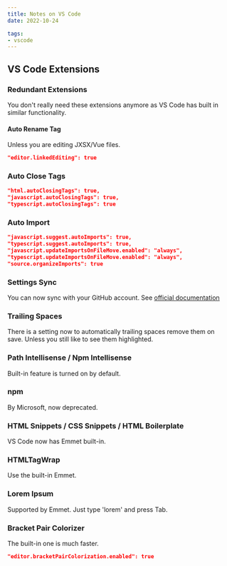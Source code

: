 ```yaml
---
title: Notes on VS Code
date: 2022-10-24

tags:
- vscode
---
```


## VS Code Extensions

### Redundant Extensions

You don't really need these extensions anymore as VS Code has built in similar functionality.

#### Auto Rename Tag

Unless you are editing JXSX/Vue files.

```json
"editor.linkedEditing": true
```

### Auto Close Tags

```json
"html.autoClosingTags": true,
"javascript.autoClosingTags": true,
"typescript.autoClosingTags": true
```

### Auto Import

```json
"javascript.suggest.autoImports": true,
"typescript.suggest.autoImports": true,
"javascript.updateImportsOnFileMove.enabled": "always",
"typescript.updateImportsOnFileMove.enabled": "always",
"source.organizeImports": true
```

### Settings Sync

You can now sync with your GitHub account. See [official documentation](https://code.visualstudio.com/docs/editor/settings-sync)

### Trailing Spaces

There is a setting now to automatically trailing spaces remove them on save. Unless you still like to see them highlighted.

### Path Intellisense / Npm Intellisense

Built-in feature is turned on by default.

### npm

By Microsoft, now deprecated.

### HTML Snippets / CSS Snippets / HTML Boilerplate

VS Code now has Emmet built-in.

### HTMLTagWrap

Use the built-in Emmet.

### Lorem Ipsum

Supported by Emmet. Just type 'lorem' and press Tab.

### Bracket Pair Colorizer

The built-in one is much faster.

```json
"editor.bracketPairColorization.enabled": true
```

